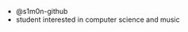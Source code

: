 - @s1m0n-github
- student interested in computer science and music

<!---
s1m0n-github/s1m0n-github is a ✨ special ✨ repository because its `README.md` (this file) appears on your GitHub profile.
You can click the Preview link to take a look at your changes.
--->
